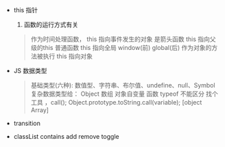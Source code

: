 - this
  指针
  1. 函数的运行方式有关
  > 作为时间处理函数， this 指向事件发生的对象
  > 是箭头函数 this 指向父级的this
  > 普通函数 this 指向全局 window(前) global(后)
  > 作为对象的方法被执行 this 指向对象
    
- JS 数据类型
  > 基础类型(六种):
        数值型、字符串、布尔值、undefine、null、Symbol
    复杂数据类型给：
        Object
        数组 对象自变量 函数
        typeof 不能区分
        找个工具 ，call();
        Object.prototype.toString.call(variable);
        [object Array]

- transition

- classList
    contains add remove toggle